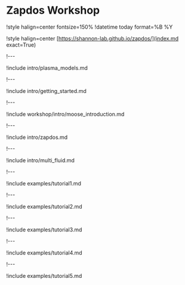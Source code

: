 # Zapdos Workshop

!style halign=center fontsize=150%
!datetime today format=%B %Y

!style halign=center
[https://shannon-lab.github.io/zapdos/](index.md exact=True)

!---

!include intro/plasma_models.md

!---

!include intro/getting_started.md

!---

!include workshop/intro/moose_introduction.md

!---

!include intro/zapdos.md

!---

!include intro/multi_fluid.md

!---

!include examples/tutorial1.md

!---

!include examples/tutorial2.md


!---

!include examples/tutorial3.md


!---

!include examples/tutorial4.md

!---

!include examples/tutorial5.md
